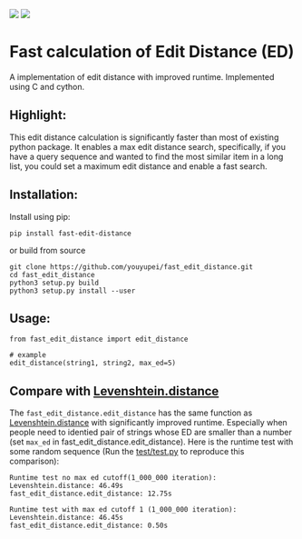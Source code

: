 ![](https://img.shields.io/pypi/v/fast-edit-distance)
![](https://img.shields.io/pypi/dm/fast-edit-distance?label=PyPI%20Downloads)

# Fast calculation of Edit Distance (ED)
A implementation of edit distance with improved runtime. Implemented using C and cython.

## Highlight:
This edit distance calculation is significantly faster than most of existing python package.
It enables a max edit distance search, specifically, if you have a query sequence and wanted 
to find the most similar item in a long list, you could set a maximum edit distance and enable
a fast search.

## Installation:
Install using pip:
```
pip install fast-edit-distance
```
or build from source
```
git clone https://github.com/youyupei/fast_edit_distance.git
cd fast_edit_distance
python3 setup.py build
python3 setup.py install --user
```
## Usage:
```
from fast_edit_distance import edit_distance

# example
edit_distance(string1, string2, max_ed=5)
```

## Compare with [Levenshtein.distance](https://maxbachmann.github.io/Levenshtein/levenshtein.html#distance)
The `fast_edit_distance.edit_distance` has the same function as  [Levenshtein.distance](https://maxbachmann.github.io/Levenshtein/levenshtein.html#distance) with significantly improved runtime. Especially when people need to identied pair of strings whose ED are smaller than a number (set `max_ed` in fast_edit_distance.edit_distance). Here is the runtime test with some random sequence (Run the [test/test.py](test/test.py) to reproduce this comparison):
```
Runtime test no max ed cutoff(1_000_000 iteration):
Levenshtein.distance: 46.49s
fast_edit_distance.edit_distance: 12.75s

Runtime test with max ed cutoff 1 (1_000_000 iteration):
Levenshtein.distance: 46.45s
fast_edit_distance.edit_distance: 0.50s
```
